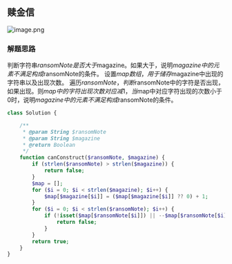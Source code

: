## 赎金信

![image.png](https://bestacou-1317041502.cos.ap-guangzhou.myqcloud.com/20230926155855.png)


### 解题思路

判断字符串$ransomNote是否大于$magazine。如果大于，说明$magazine中的元素不满足构成$ransomNote的条件。
设置$map数组，用于储存$magazine中出现的字符串以及出现次数。
遍历$ransomNote，判断$ransomNote中的字符是否出现，如果出现。则$map中的字符出现次数对应减1，当$map中对应字符出现的次数小于0时，说明$magazine中的元素不满足构成$ransomNote的条件。

```php 
class Solution {

    /**
     * @param String $ransomNote
     * @param String $magazine
     * @return Boolean
     */
    function canConstruct($ransomNote, $magazine) {
        if (strlen($ransomNote) > strlen($magazine)) {
            return false;
        }
        $map = [];
        for ($i = 0; $i < strlen($magazine); $i++) {
            $map[$magazine[$i]] = ($map[$magazine[$i]] ?? 0) + 1;
        }
        for ($i = 0; $i < strlen($ransomNote); $i++) {
            if (!isset($map[$ransomNote[$i]]) || --$map[$ransomNote[$i]] < 0) {
                return false;
            }
        }
        return true;
    }
}
```
